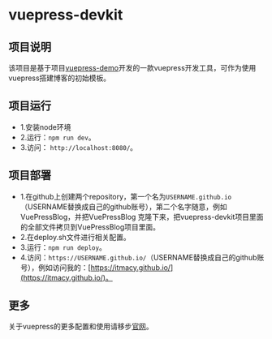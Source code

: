# vuepress-devkit
## 项目说明
该项目是基于项目[vuepress-demo](https://github.com/itmacy/vuepress-demo)开发的一款vuepress开发工具，可作为使用vuepress搭建博客的初始模板。

## 项目运行
- 1.安装node环境
- 2.运行：`npm run dev`。
- 3.访问： `http://localhost:8080/`。

## 项目部署
- 1.在github上创建两个repository，第一个名为`USERNAME.github.io`（USERNAME替换成自己的github账号），第二个名字随意，例如VuePressBlog，并把VuePressBlog
克隆下来，把vuepress-devkit项目里面的全部文件拷贝到VuePressBlog项目里面。
- 2.在deploy.sh文件进行相关配置。
- 3.运行：`npm run deploy`。
- 4.访问：`https://USERNAME.github.io/`（USERNAME替换成自己的github账号），例如访问我的：[https://itmacy.github.io/](https://itmacy.github.io/)。

## 更多
关于vuepress的更多配置和使用请移步[官网](https://www.vuepress.cn/guide/)。


  